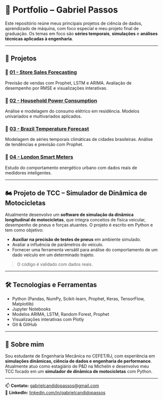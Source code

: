 # 🧠  Portfolio – Gabriel Passos

Este repositório reúne meus principais projetos de ciência de dados, aprendizado de máquina, com foco especial e meu projeto final de graduação. Os temas em foco são **séries temporais**, **simulações** e **análises técnicas aplicadas à engenharia**.


---

## 📂 Projetos

### 🔸 [01 - Store Sales Forecasting](./01_store_sales_forecasting)
Previsão de vendas com Prophet, LSTM e ARIMA. Avaliação de desempenho por RMSE e visualizações interativas.

### 🔸 [02 - Household Power Consumption](./02_household_power_consumption)
Análise e modelagem do consumo elétrico em residência. Modelos univariados e multivariados aplicados.

### 🔸 [03 - Brazil Temperature Forecast](./03_brazil_temperature_forecast)
Modelagem de séries temporais climáticas de cidades brasileiras. Análise de tendências e previsão com Prophet.

### 🔸 [04 - London Smart Meters](./04_london_smart_meters)
Estudo do comportamento energético urbano com dados reais de medidores inteligentes.

---

## 🏍️ Projeto de TCC – Simulador de Dinâmica de Motocicletas

Atualmente desenvolvo um **software de simulação da dinâmica longitudinal de motocicletas**, que integra conceitos de física veicular, desempenho de pneus e forças atuantes. O projeto é escrito em Python e tem como objetivo:

- **Auxiliar na precisão de testes de pneus** em ambiente simulado.
- Avaliar a influência de parâmetros do veículo.
- Fornecer uma ferramenta versátil para análise do comportamento de um dado veículo em um determinado trajeto.

> O código é validado com dados reais.

---

## 🛠️ Tecnologias e Ferramentas
- Python (Pandas, NumPy, Scikit-learn, Prophet, Keras, TensorFlow, Matplotlib)
- Jupyter Notebooks
- Modelos ARIMA, LSTM, Random Forest, Prophet
- Visualizações interativas com Plotly
- Git & GitHub

---

## 📌 Sobre mim

Sou estudante de Engenharia Mecânica no CEFET/RJ, com experiência em **simulações dinâmicas, ciência de dados e engenharia de performance**. Atualmente atuo como estagiário de P&D na Michelin e desenvolvo meu TCC focado em um **simulador de dinâmica de motocicletas** com Python.

---

📫 **Contato:** [gabrielcandidopassos@gmail.com](mailto:gabrielcandidopassos@gmail.com)  
🔗 **LinkedIn:** [linkedin.com/in/gabrielcandidopassos](https://linkedin.com/in/gabrielcandidopassos)
